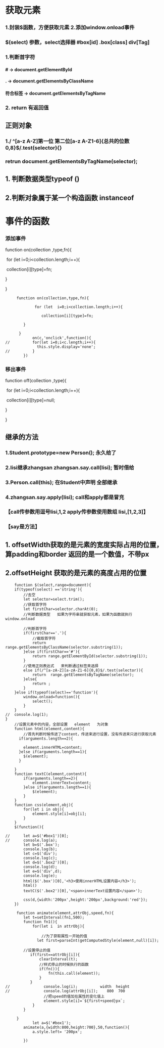 #            获取元素

### 1.封装$函数，方便获取元素   2.添加window.onload事件    

### $(select)   参数，select选择器   #box[id]   .box[class]   div[Tag]

### 1.判断首字符   

####   #  ->  document.getElementById

####    .  ->  document.getElementsByClassName

####   符合标签  -> document.getElementsByTagName

### 2. return   有返回值

##                               正则对象

### 1./ ^[a-z A-Z]第一位 第二位[a-z A-Z1-6]{总共的位数0,8}$/.test(selector){}

### retrun document.getElementsByTagName(selector);

##  1.  判断数据类型typeof ()

##  2.判断对象属于某一个构造函数    instanceof

#               事件的函数

### 添加事件

function on(collection  ,type,fn){

​             for (let  i=0;i<collection.length;i++){

​         collection[i][type]=fn;

}

}

```
     function on(collection,type,fn){

             for (let  i=0;i<collection.length;i++){

                collection[i][type]=fn;

        }

      }
      		on(c,'onclick',function(){
//			for(let i=0;i<c.length;i++){
			  this.style.display='none';
//			}
		})
```

### 移出事件

function off(collection  ,type){

​             for (let  i=0;i<collection.length;i++){

​         collection[i][type]=null;

}

}

##            继承的方法

### 1.Student.prototype=new Person();   永久给了

### 2.lisi继承zhangsan      zhangsan.say.call(lisi);   暂时借给

### 3.Person.call(this);  在Student中声明  全部继承

### 4.zhangsan.say.apply(lisi);        call和apply都是冒充  

### 【call传参数用逗号lisi,1,2   apply传参数使用数组    lisi,[1,2,3]】

### 【say是方法】

## 1. offsetWidth获取的是元素的宽度实际占用的位置，算padding和border    返回的是一个数值，不带px

## 2.offsetHeight  获取的是元素的高度占用的位置



```
	function $(select,range=document){
    if(typeof(select) =='string'){
		//去空
		let selector=select.trim();
	    //获取首字符
	    let firstChar=selector.charAt(0);
	    //判断数据类型   如果为字符串就获取元素，如果为函数就执行   window.onload
    	
	    //判断首字符
	    if(firstChar=='.'){
	    	//截取首字符
	    	return range.getElementsByClassName(selector.substring(1));
	    }else if(firstChar=='#'){
	    	return range.getElementById(selector.substring(1));
	    }
	    //使用正则表达式   来判断通过标签来选择
	    else if(/^[a-zA-Z][a-zA-Z1-6]{0,8}$/.test(selector)){
	    	return  range.getElementsByTagName(selector);
	    }else{
	    	return ;
	    }
    }else if(typeof(select)=='function'){
    	window.onload=function(){
    		select();
    	}
    }
//  console.log(1);
}
	//设置元素中的内容，全部设置   element   为对象
	function html(element,content){
		//首先判断时候传进了content，传进来进行设置，没有传进来只进行获取元素
	  if(arguments.length==2){
	  	
		element.innerHTML=content;
	  }else if(arguments.length==1){
	  	$(element);
	  }
		
	}
	function textC(element,content){
		if(arguments.length==2){
			element.innerText=content;
		}else if(arguments.length==1){
			$(element);
		}
	}
	function css(element,obj){
		for(let i in obj){
			element.style[i]=obj[i];
		}
	}
	$(function(){
		
//		let a=$('#box1')[0];
//		console.log(a);
		let b=$('.box');
		console.log(b);
		let c=$('div');
		console.log(c);
		let d=$('.box2')[0];
		console.log(d);		
		let e=$('div',d);
		console.log(e);
		html($('.box')[0],'<h3>使用innerHTML设置内容</h3>');
		html()
		textC($('.box2')[0],'<span>innerText设置内容</span>');
		
		css(d,{width:'200px',height:'200px',background:'red'});
	})
```

```
	 function animate(element,attrObj,speed,fn){
	 	let t=setInterval(fn1,500);
	 	function fn1(){
		 	for(let i  in attrObj){
		 		
		    	//为了获取属性一开始的值
		      let first=parseInt(getComputedStyle(element,null)[i]);
		 		
		//设置停止的值
		   if(first==attrObj[i]){
		   	   clearInterval(t);
		   	   //样式停止的时候执行的函数
		   	   if(fn()){
		   	   	   fn(this.call(element));
		   	   }
		   }
//		         console.log(i);  		  width  height         
//		         console.log(attrObj[i]);    800  700
		         //把speed的值加在属性的变化值上
		         element.style[i]=`${first+speed}px`;
		 	}
	 	}
	 	
	 }
	 		let a=$('#box1');
		animate(a,{width:800,height:700},50,function(){
			a.style.left= '200px';
			
		})
```
